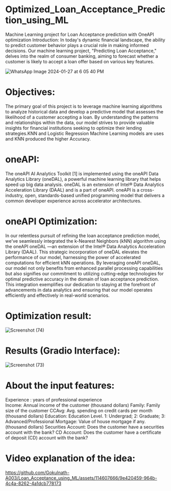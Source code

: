 # Optimized_Loan_Acceptance_Prediction_using_ML
Machine Learning project for Loan Acceptance prediction with OneAPI optimization
Introduction:
In today's dynamic financial landscape, the ability to predict customer behavior plays a crucial role in making informed decisions. Our machine learning project, "Predicting Loan Acceptance," delves into the realm of consumer banking, aiming to forecast whether a customer is likely to accept a loan offer based on various key features. 


![WhatsApp Image 2024-01-27 at 6 05 40 PM](https://github.com/Gokulnath-A003/Loan_Acceptance_using_ML/assets/114607666/245e3995-a45f-4a6a-8c11-cbcd20193a79)

# Objectives:

  The primary goal of this project is to leverage machine learning algorithms to analyze historical data and develop a predictive model that assesses the likelihood of a customer accepting a loan. By understanding the patterns and relationships within the data, our model strives to provide valuable insights for financial institutions seeking to optimize their lending strategies.KNN and Logistic Regression Machine Learning models are uses and KNN produced the higher Accuracy.
  
# **oneAPI:**

  The oneAPI AI Analytics Toolkit [1] is implemented using the oneAPI Data Analytics Library (oneDAL), a powerful machine learning library that helps speed up big data analysis. oneDAL is an extension of Intel® Data Analytics Acceleration Library (DAAL) and is a part of oneAPI. oneAPI is a cross-industry, open, standards-based unified programming model that delivers a common developer experience across accelerator architectures.
  
# **oneAPI Optimization:**

  In our relentless pursuit of refining the loan acceptance prediction model, we've seamlessly integrated the k-Nearest Neighbors (kNN) algorithm using the oneAPI oneDAL —an extension of the Intel® Data Analytics Acceleration Library (DAAL). This strategic incorporation of oneDAL elevates the performance of our model, harnessing the power of accelerated computations for efficient kNN operations. By leveraging oneAPI oneDAL, our model not only benefits from enhanced parallel processing capabilities but also signifies our commitment to utilizing cutting-edge technologies for optimal predictive accuracy in the domain of loan acceptance prediction. This integration exemplifies our dedication to staying at the forefront of advancements in data analytics and ensuring that our model operates efficiently and effectively in real-world scenarios.
  
# **Optimization result:**

![Screenshot (74)](https://github.com/Gokulnath-A003/Loan_Acceptance_using_ML/assets/114607666/dbfa7326-9955-4f29-9ab4-4c5aca9fc51b)

# **Results (Gradio Interface):**

![Screenshot (73)](https://github.com/Gokulnath-A003/Loan_Acceptance_using_ML/assets/114607666/b0bd4689-0023-4875-aad8-3d0ee43b6841)

# **About the input features:**

Experience : years of professional experience</br>
Income: Annual income of the customer (thousand dollars)
Family: Family size of the customer
CCAvg: Avg. spending on credit cards per month (thousand dollars)
Education: Education Level. 1: Undergrad; 2: Graduate; 3: Advanced/Professional
Mortgage: Value of house mortgage if any. (thousand dollars)
Securities Account: Does the customer have a securities account with the bank?
CD Account: Does the customer have a certificate of deposit (CD) account with the bank?

# **Video explanation of the idea:**


https://github.com/Gokulnath-A003/Loan_Acceptance_using_ML/assets/114607666/9e420459-964b-4c4a-8262-4a1dcb778173


